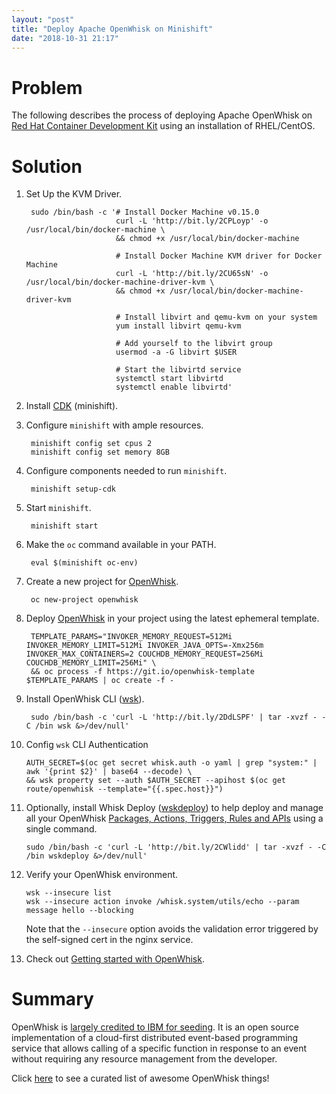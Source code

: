 ```yaml
---
layout: "post"
title: "Deploy Apache OpenWhisk on Minishift"
date: "2018-10-31 21:17"
---
```


# Problem

The following describes the process of deploying Apache OpenWhisk on [Red Hat Container Development Kit](https://developers.redhat.com/products/cdk/overview/) using an installation of RHEL/CentOS.

# Solution

1. Set Up the KVM Driver.

        sudo /bin/bash -c '# Install Docker Machine v0.15.0
                           curl -L 'http://bit.ly/2CPLoyp' -o /usr/local/bin/docker-machine \
                           && chmod +x /usr/local/bin/docker-machine

                           # Install Docker Machine KVM driver for Docker Machine
                           curl -L 'http://bit.ly/2CU65sN' -o /usr/local/bin/docker-machine-driver-kvm \
                           && chmod +x /usr/local/bin/docker-machine-driver-kvm

                           # Install libvirt and qemu-kvm on your system
                           yum install libvirt qemu-kvm

                           # Add yourself to the libvirt group
                           usermod -a -G libvirt $USER

                           # Start the libvirtd service
                           systemctl start libvirtd
                           systemctl enable libvirtd'

2. Install [CDK](https://access.redhat.com/documentation/en-us/red_hat_container_development_kit/3.6/pdf/getting_started_guide/Red_Hat_Container_Development_Kit-3.6-Getting_Started_Guide-en-US.pdf) (minishift).

3. Configure `minishift` with ample resources.

        minishift config set cpus 2
        minishift config set memory 8GB

4. Configure components needed to run `minishift`.

        minishift setup-cdk

5. Start `minishift`.

        minishift start

6. Make the `oc` command available in your PATH.

        eval $(minishift oc-env)

7. Create a new project for [OpenWhisk](https://openwhisk.apache.org).

        oc new-project openwhisk

8. Deploy [OpenWhisk](https://github.com/apache/incubator-openwhisk) in your project using the latest ephemeral template.

        TEMPLATE_PARAMS="INVOKER_MEMORY_REQUEST=512Mi INVOKER_MEMORY_LIMIT=512Mi INVOKER_JAVA_OPTS=-Xmx256m INVOKER_MAX_CONTAINERS=2 COUCHDB_MEMORY_REQUEST=256Mi COUCHDB_MEMORY_LIMIT=256Mi" \
        && oc process -f https://git.io/openwhisk-template $TEMPLATE_PARAMS | oc create -f -

9. Install OpenWhisk CLI ([wsk](https://github.com/apache/incubator-openwhisk-cli/blob/master/README.md)).

        sudo /bin/bash -c 'curl -L 'http://bit.ly/2DdLSPF' | tar -xvzf - -C /bin wsk &>/dev/null'

10. Config `wsk` CLI Authentication

        AUTH_SECRET=$(oc get secret whisk.auth -o yaml | grep "system:" | awk '{print $2}' | base64 --decode) \
        && wsk property set --auth $AUTH_SECRET --apihost $(oc get route/openwhisk --template="{{.spec.host}}")

11. Optionally, install Whisk Deploy ([wskdeploy](https://github.com/apache/incubator-openwhisk-wskdeploy/blob/master/README.md)) to help deploy and manage all your OpenWhisk [Packages, Actions, Triggers, Rules and APIs](https://github.com/apache/incubator-openwhisk/tree/master/docs) using a single command.

        sudo /bin/bash -c 'curl -L 'http://bit.ly/2CWlidd' | tar -xvzf - -C /bin wskdeploy &>/dev/null'

12. Verify your OpenWhisk environment.

        wsk --insecure list
        wsk --insecure action invoke /whisk.system/utils/echo --param message hello --blocking

    Note that the `--insecure` option avoids the validation error triggered by the self-signed cert in the nginx service.

13. Check out [Getting started with OpenWhisk](https://github.com/apache/incubator-openwhisk/blob/master/docs/README.md).

# Summary

OpenWhisk is [largely credited to IBM for seeding](https://en.wikipedia.org/wiki/Bluemix). It is an open source implementation of a cloud-first distributed event-based programming service that allows calling of a specific function in response to an event without requiring any resource management from the developer.

Click [here](https://github.com/apache/incubator-openwhisk-external-resources) to see a curated list of awesome OpenWhisk things!
